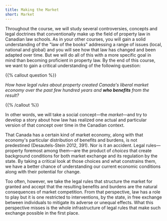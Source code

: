 ```yaml
---
title: Making the Market
short: Market
---
```





Throughout the course, we will study several controversies, concepts and legal doctrines that conventionally make up the field of property law in Canadian law schools. As in your other courses, you will gain a solid understanding of the "law of the books" addressing a range of issues (local, national and global) and you will see how that law has changed and been adapted over time. But we will do all of this with a more specific goal in mind than becoming proficient in property law. By the end of this course, we want to gain a critical understanding of the following question:

{{% callout question %}} 

*How have legal rules about property created Canada's liberal market economy over the past few hundred years and **who benefits** from the result?* 

{{% /callout %}}

In other words, we will take a social concept—the *market*—and try to develop a story about how law has realized one actual and particular version of that concept over time in the Canadian context.

That Canada has a certain kind of market economy, along with that economy's particular distribution of benefits and burdens, is not predestined (Desautels-Stein 2012, 391). Nor is it an accident. Legal rules—property foremost among them—are the product of *choices* that create background conditions for both market exchange and its regulation by the state. By taking a critical look at those choices and what constrains them, we have a better chance of understanding our current economic conditions along with their potential for change.

Too often, however, we take the legal rules that structure the market for granted and accept that the resulting benefits and burdens are the natural consequences of market competition. From that perspective, law has a role to play but it is one restricted to interventions, by the state, in free exchange between individuals to mitigate its adverse or unequal effects. What this perspective misses is the whole infrastructure of legal rules that make such exchange possible in the first place.  
